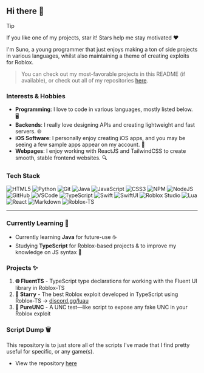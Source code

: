 ## Hi there 👋

> [!TIP]
> If you like one of my projects, star it! Stars help me stay motivated ❤️

I'm Suno, a young programmer that just enjoys making a ton of side projects in various languages, whilst also maintaining a theme of creating exploits for Roblox.
> You can check out my most-favorable projects in this README (if available), or check out all of my repositories [here](https://github.com/mr-suno?tab=repositories).

### Interests & Hobbies
* **Programming**:  I love to code in various languages, mostly listed below. 🖥️
* **Backends**: I really love designing APIs and creating lightweight and fast servers. 🌐
* **iOS Software**: I personally enjoy creating iOS apps, and you may be seeing a few sample apps appear on my account. 📱
* **Webpages**: I enjoy working with ReactJS and TailwindCSS to create smooth, stable frontend websites. 🔍

### Tech Stack

![HTML5](https://img.shields.io/badge/html5-%23E34F26.svg?style=for-the-badge&logo=html5&logoColor=white)
![Python](https://img.shields.io/badge/python-3670A0?style=for-the-badge&logo=python&logoColor=ffdd54)
![Git](https://img.shields.io/badge/git-%23F05033.svg?style=for-the-badge&logo=git&logoColor=white)
![Java](https://img.shields.io/badge/java-%23ED8B00.svg?style=for-the-badge&logo=openjdk&logoColor=white)
![JavaScript](https://img.shields.io/badge/javascript-%23323330.svg?style=for-the-badge&logo=javascript&logoColor=%23F7DF1E)
![CSS3](https://img.shields.io/badge/css3-%231572B6.svg?style=for-the-badge&logo=css3&logoColor=white)
![NPM](https://img.shields.io/badge/NPM-%23CB3837.svg?style=for-the-badge&logo=npm&logoColor=white)
![NodeJS](https://img.shields.io/badge/node.js-6DA55F?style=for-the-badge&logo=node.js&logoColor=white)
![GitHub](https://img.shields.io/badge/github-%23121011.svg?style=for-the-badge&logo=github&logoColor=white)
![VSCode](https://img.shields.io/badge/VSCode-007ACC?style=for-the-badge&logo=visual-studio-code&logoColor=white)
![TypeScript](https://img.shields.io/badge/typescript-%23007ACC.svg?style=for-the-badge&logo=typescript&logoColor=white)
![Swift](https://img.shields.io/badge/swift-FA7343?style=for-the-badge&logo=swift&logoColor=white)
![SwiftUI](https://img.shields.io/badge/swiftui-%230099FF.svg?style=for-the-badge&logo=swift&logoColor=white)
![Roblox Studio](https://img.shields.io/badge/roblox%20studio-%23F7DF1E.svg?style=for-the-badge&logo=roblox&logoColor=black)
![Lua](https://img.shields.io/badge/lua-%232C2D72.svg?style=for-the-badge&logo=lua&logoColor=white)
![React](https://img.shields.io/badge/react-%2361DAFB.svg?style=for-the-badge&logo=react&logoColor=black)
![Markdown](https://img.shields.io/badge/markdown-%23000000.svg?style=for-the-badge&logo=markdown&logoColor=white)
![Roblox-TS](https://img.shields.io/badge/roblox--ts-%23EF4B25.svg?style=for-the-badge&logo=roblox&logoColor=white)

--- 

### Currently Learning 📖
- Currently learning **Java** for future-use ☕
- Studying **TypeScript** for Roblox-based projects & to improve my knowledge on JS syntax 🌴

### Projects ✨
1. **🌐 FluentTS** - TypeScript type declarations for working with the Fluent UI library in Roblox-TS
2. **🌟 Starry** - The best Roblox exploit developed in TypeScript using Roblox-TS → [discord.gg/luau](https://discord.gg/luau)
3. **📜 PureUNC** - A UNC test—like script to expose any fake UNC in your Roblox exploit

### Script Dump 🗑️
This repository is to just store all of the scripts I've made that I find pretty useful for specific, or any game(s).
- View the repository [here](https://github.com/mr-suno/Script-Dump)
